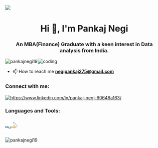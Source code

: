 ![](https://www.finereport.com/en/wp-content/themes/blogs/images/2019051608A.gif)

<h1 align="center">Hi 👋, I'm Pankaj Negi</h1>
<h3 align="center">An MBA(Finance) Graduate with a keen interest in Data analysis from India.</h3>

<img align="right" alt="coding" width="400" src="https://admin.qltech.com.au/wp-content/uploads/2019/10/Integrated-Thinking-or-Systems-Thinking-bg.gif">

<p align="left"> <img src="https://komarev.com/ghpvc/?username=pankajnegi19&label=Profile%20views&color=0e75b6&style=flat" alt="pankajnegi19" /> </p>

- 📫 How to reach me **negipankaj275@gmail.com**

<h3 align="left">Connect with me:</h3>
<p align="left">
<a href="https://linkedin.com/in/https://www.linkedin.com/in/pankaj-negi-60646a163/" target="blank"><img align="center" src="https://raw.githubusercontent.com/rahuldkjain/github-profile-readme-generator/master/src/images/icons/Social/linked-in-alt.svg" alt="https://www.linkedin.com/in/pankaj-negi-60646a163/" height="30" width="40" /></a>
</p>

<h3 align="left">Languages and Tools:</h3>
<p align="left"> <a href="https://www.mysql.com/" target="_blank" rel="noreferrer"> <img src="https://raw.githubusercontent.com/devicons/devicon/master/icons/mysql/mysql-original-wordmark.svg" alt="mysql" width="40" height="40"/> </a> </p>

<p><img align="center" src="https://github-readme-stats.vercel.app/api/top-langs?username=pankajnegi19&show_icons=true&locale=en&layout=compact" alt="pankajnegi19" /></p>


